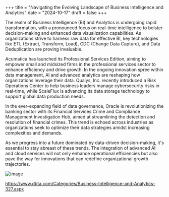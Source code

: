+++
title = "Navigating the Evolving Landscape of Business Intelligence and Analytics"
date = "2024-10-17"
draft = false
+++

The realm of Business Intelligence (BI) and Analytics is undergoing rapid transformation, with a pronounced focus on real-time intelligence to bolster decision-making and enhanced data visualization capabilities. As organizations strive to harness raw data for effective BI, key technologies like ETL (Extract, Transform, Load), CDC (Change Data Capture), and Data Deduplication are proving invaluable.

Acumatica has launched its Professional Services Edition, aiming to empower small and midsized firms in the professional services sector to enhance efficiency and drive growth. In the ongoing innovation spree within data management, AI and advanced analytics are reshaping how organizations leverage their data. Qualys, Inc. recently introduced a Risk Operations Center to help business leaders manage cybersecurity risks in real-time, while ScaleFlux is advancing its data storage technology to support global data production needs.

In the ever-expanding field of data governance, Oracle is revolutionizing the banking sector with its Financial Services Crime and Compliance Management Investigation Hub, aimed at streamlining the detection and resolution of financial crimes. This trend is echoed across industries as organizations seek to optimize their data strategies amidst increasing complexities and demands.

As we progress into a future dominated by data-driven decision-making, it's essential to stay abreast of these trends. The integration of advanced AI and cloud services will not only enhance operational efficiencies but also pave the way for innovations that can redefine organizational growth trajectories.

![image](../cbef7e49-8c90-11ef-85b2-54bf6465a3fe.jpg)

https://www.dbta.com/Categories/Business-Intelligence-and-Analytics-327.aspx